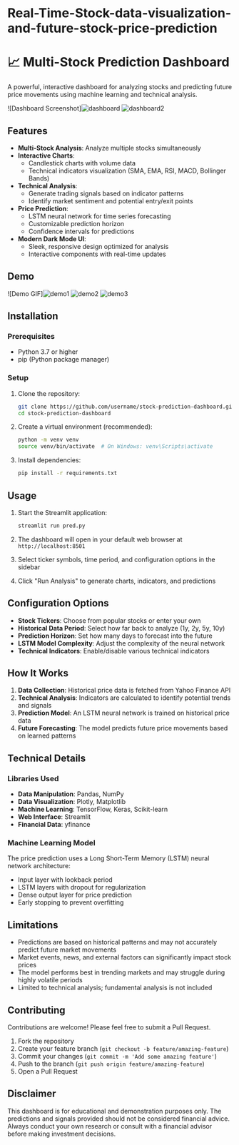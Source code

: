 # Real-Time-Stock-data-visualization-and-future-stock-price-prediction
# 📈 Multi-Stock Prediction Dashboard

A powerful, interactive dashboard for analyzing stocks and predicting future price movements using machine learning and technical analysis.

![Dashboard Screenshot]![dashboard](https://github.com/user-attachments/assets/f0878304-249f-4cfb-8009-58b080d3e542)
![dashboard2](https://github.com/user-attachments/assets/ddbbc4d3-0f6f-4831-aeb5-3b859336b4b7)


## Features

- **Multi-Stock Analysis**: Analyze multiple stocks simultaneously
- **Interactive Charts**: 
  - Candlestick charts with volume data
  - Technical indicators visualization (SMA, EMA, RSI, MACD, Bollinger Bands)
- **Technical Analysis**:
  - Generate trading signals based on indicator patterns
  - Identify market sentiment and potential entry/exit points
- **Price Prediction**:
  - LSTM neural network for time series forecasting
  - Customizable prediction horizon
  - Confidence intervals for predictions
- **Modern Dark Mode UI**:
  - Sleek, responsive design optimized for analysis
  - Interactive components with real-time updates

## Demo

![Demo GIF]![demo1](https://github.com/user-attachments/assets/fac866b6-cd80-4c67-bd2f-cbc3308ccf04)
![demo2](https://github.com/user-attachments/assets/61544371-5a59-40c1-91e3-7a07b9a77b3b)
![demo3](https://github.com/user-attachments/assets/41dcd4b5-f8f3-4a3b-b721-d9aaa658c759)


## Installation

### Prerequisites

- Python 3.7 or higher
- pip (Python package manager)

### Setup

1. Clone the repository:
   ```bash
   git clone https://github.com/username/stock-prediction-dashboard.git
   cd stock-prediction-dashboard
   ```

2. Create a virtual environment (recommended):
   ```bash
   python -m venv venv
   source venv/bin/activate  # On Windows: venv\Scripts\activate
   ```

3. Install dependencies:
   ```bash
   pip install -r requirements.txt
   ```

## Usage

1. Start the Streamlit application:
   ```bash
   streamlit run pred.py
   ```

2. The dashboard will open in your default web browser at `http://localhost:8501`

3. Select ticker symbols, time period, and configuration options in the sidebar

4. Click "Run Analysis" to generate charts, indicators, and predictions

## Configuration Options

- **Stock Tickers**: Choose from popular stocks or enter your own
- **Historical Data Period**: Select how far back to analyze (1y, 2y, 5y, 10y)
- **Prediction Horizon**: Set how many days to forecast into the future
- **LSTM Model Complexity**: Adjust the complexity of the neural network
- **Technical Indicators**: Enable/disable various technical indicators

## How It Works

1. **Data Collection**: Historical price data is fetched from Yahoo Finance API
2. **Technical Analysis**: Indicators are calculated to identify potential trends and signals
3. **Prediction Model**: An LSTM neural network is trained on historical price data
4. **Future Forecasting**: The model predicts future price movements based on learned patterns

## Technical Details

### Libraries Used

- **Data Manipulation**: Pandas, NumPy
- **Data Visualization**: Plotly, Matplotlib
- **Machine Learning**: TensorFlow, Keras, Scikit-learn
- **Web Interface**: Streamlit
- **Financial Data**: yfinance

### Machine Learning Model

The price prediction uses a Long Short-Term Memory (LSTM) neural network architecture:
- Input layer with lookback period
- LSTM layers with dropout for regularization
- Dense output layer for price prediction
- Early stopping to prevent overfitting

## Limitations

- Predictions are based on historical patterns and may not accurately predict future market movements
- Market events, news, and external factors can significantly impact stock prices
- The model performs best in trending markets and may struggle during highly volatile periods
- Limited to technical analysis; fundamental analysis is not included

## Contributing

Contributions are welcome! Please feel free to submit a Pull Request.

1. Fork the repository
2. Create your feature branch (`git checkout -b feature/amazing-feature`)
3. Commit your changes (`git commit -m 'Add some amazing feature'`)
4. Push to the branch (`git push origin feature/amazing-feature`)
5. Open a Pull Request

## Disclaimer

This dashboard is for educational and demonstration purposes only. The predictions and signals provided should not be considered financial advice. Always conduct your own research or consult with a financial advisor before making investment decisions.


